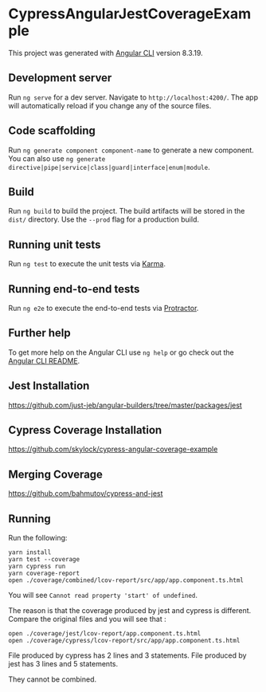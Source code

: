 # CypressAngularJestCoverageExample

This project was generated with [Angular CLI](https://github.com/angular/angular-cli) version 8.3.19.

## Development server

Run `ng serve` for a dev server. Navigate to `http://localhost:4200/`. The app will automatically reload if you change any of the source files.

## Code scaffolding

Run `ng generate component component-name` to generate a new component. You can also use `ng generate directive|pipe|service|class|guard|interface|enum|module`.

## Build

Run `ng build` to build the project. The build artifacts will be stored in the `dist/` directory. Use the `--prod` flag for a production build.

## Running unit tests

Run `ng test` to execute the unit tests via [Karma](https://karma-runner.github.io).

## Running end-to-end tests

Run `ng e2e` to execute the end-to-end tests via [Protractor](http://www.protractortest.org/).

## Further help

To get more help on the Angular CLI use `ng help` or go check out the [Angular CLI README](https://github.com/angular/angular-cli/blob/master/README.md).

## Jest Installation

https://github.com/just-jeb/angular-builders/tree/master/packages/jest

## Cypress Coverage Installation

https://github.com/skylock/cypress-angular-coverage-example

## Merging Coverage

https://github.com/bahmutov/cypress-and-jest

## Running

Run the following:

```
yarn install
yarn test --coverage
yarn cypress run
yarn coverage-report
open ./coverage/combined/lcov-report/src/app/app.component.ts.html
```

You will see `Cannot read property 'start' of undefined`.

The reason is that the coverage produced by jest and cypress is different. Compare the original files and you will see that :

```
open ./coverage/jest/lcov-report/app.component.ts.html
open ./coverage/cypress/lcov-report/src/app/app.component.ts.html
```

File produced by cypress has 2 lines and 3 statements.
File produced by jest has 3 lines and 5 statements.

They cannot be combined.
